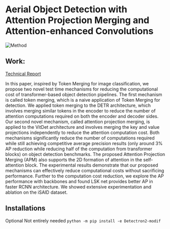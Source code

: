 
# Aerial Object Detection with Attention Projection Merging and Attention-enhanced Convolutions

![Method](https://github.com/JosephGeoBenjamin/rise-of-the-puppies/releases/download/Docs-1.0/MBZ-CV703_image.png)


## Work:
[Technical Report](https://docs.google.com/viewer?url=https://github.com/JosephGeoBenjamin/rise-of-the-puppies/releases/download/Docs-1.0/CV703_Project_FinalReport.pdf)


In this paper, inspired by Token Merging for image classification, we propose two novel test time mechanisms for reducing the computational cost of transformer-based object detection pipelines. The first mechanism is called token merging, which is a naive application of Token Merging for detection. We applied token merging to the DETR architecture, which involves merging similar tokens in the encoder to reduce the number of attention computations required on both the encoder and decoder sides. Our second novel mechanism, called attention projection merging, is applied to the VitDet architecture and involves merging the key and value projections independently to reduce the attention computation cost. Both mechanisms significantly reduce the number of computations required while still achieving competitive average precision results (only around 3% AP reduction while reducing half of the computation from transformer blocks) on object detection benchmarks. The proposed Attention Projection Merging (APM) also supports the 2D formation of attention in the self-attention block. The experimental results demonstrate that our proposed mechanisms can effectively reduce computational costs without sacrificing performance. Further to the computation cost reduction, we explore the AP performance with backbones and found LSK net provides better AP in faster RCNN architecture. We showed extensive experimentation and ablation on the iSAID dataset.


## Installations

Optional Not entirely needed
`python -m pip install -e Detectron2-modif`
